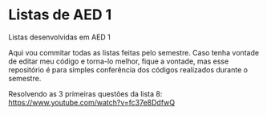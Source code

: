 # Listas de AED 1
Listas desenvolvidas em AED 1

Aqui vou commitar todas as listas feitas pelo semestre.
Caso tenha vontade de editar meu código e torna-lo melhor, fique a vontade, mas
esse repositório é para simples conferência dos códigos realizados durante o semestre.

Resolvendo as 3 primeiras questões da lista 8:
https://www.youtube.com/watch?v=fc37e8DdfwQ
